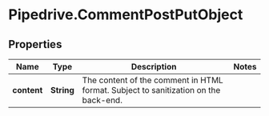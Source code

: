 # Pipedrive.CommentPostPutObject

## Properties

Name | Type | Description | Notes
------------ | ------------- | ------------- | -------------
**content** | **String** | The content of the comment in HTML format. Subject to sanitization on the back-end. | 


